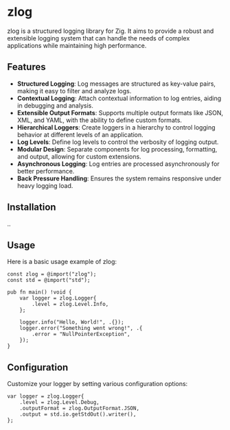 # zlog

zlog is a structured logging library for Zig. It aims to provide a robust and extensible logging system that can handle the needs of complex applications while maintaining high performance.

## Features

- **Structured Logging**: Log messages are structured as key-value pairs, making it easy to filter and analyze logs.
- **Contextual Logging**: Attach contextual information to log entries, aiding in debugging and analysis.
- **Extensible Output Formats**: Supports multiple output formats like JSON, XML, and YAML, with the ability to define custom formats.
- **Hierarchical Loggers**: Create loggers in a hierarchy to control logging behavior at different levels of an application.
- **Log Levels**: Define log levels to control the verbosity of logging output.
- **Modular Design**: Separate components for log processing, formatting, and output, allowing for custom extensions.
- **Asynchronous Logging**: Log entries are processed asynchronously for better performance.
- **Back Pressure Handling**: Ensures the system remains responsive under heavy logging load.

## Installation

..

## Usage
Here is a basic usage example of zlog:
```zig
const zlog = @import("zlog");
const std = @import("std");

pub fn main() !void {
    var logger = zlog.Logger{
        .level = zlog.Level.Info,
    };

    logger.info("Hello, World!", .{});
    logger.error("Something went wrong!", .{
        .error = "NullPointerException",
    });
}
```

## Configuration
Customize your logger by setting various configuration options:
```zig
var logger = zlog.Logger{
    .level = zlog.Level.Debug,
    .outputFormat = zlog.OutputFormat.JSON,
    .output = std.io.getStdOut().writer(),
};
```

